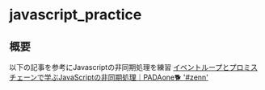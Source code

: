 # javascript_practice

## 概要
以下の記事を参考にJavascriptの非同期処理を練習
[イベントループとプロミスチェーンで学ぶJavaScriptの非同期処理｜PADAone🐕 '#zenn'](https://zenn.dev/estra/books/js-async-promise-chain-event-loop)
